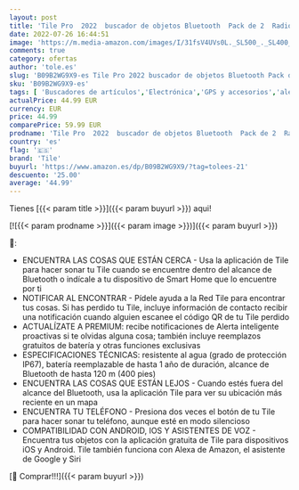 ```yaml
---
layout: post
title: 'Tile Pro  2022  buscador de objetos Bluetooth  Pack de 2  Radio búsqueda 120m  compatible con Alexa  Google Smart Home  iOS  Android  Busca llaves  mandos a distancia y más  Negro/Blanco'
date: 2022-07-26 16:44:51
image: 'https://m.media-amazon.com/images/I/31fsV4UVs0L._SL500_._SL400_.jpg'
comments: true
category: ofertas
author: 'tole.es'
slug: 'B09B2WG9X9-es Tile Pro 2022 buscador de objetos Bluetooth Pack de 2...'
sku: 'B09B2WG9X9-es'
tags: [ 'Buscadores de artículos','Electrónica','GPS y accesorios','alexa','tile','🇪🇸', ]
actualPrice: 44.99 EUR
currency: EUR
price: 44.99
comparePrice: 59.99 EUR
prodname: 'Tile Pro  2022  buscador de objetos Bluetooth  Pack de 2  Radio búsqueda 120m  compatible con Alexa  Google Smart Home  iOS  Android  Busca llaves  mandos a distancia y más  Negro/Blanco'
country: 'es'
flag: '🇪🇸'
brand: 'Tile'
buyurl: 'https://www.amazon.es/dp/B09B2WG9X9/?tag=tolees-21'
descuento: '25.00'
average: '44.99'
---
```


Tienes [{{< param title >}}]({{< param buyurl >}}) aqui!

[![{{< param prodname >}}]({{< param image >}})]({{< param buyurl >}})

🔎:

- ENCUENTRA LAS COSAS QUE ESTÁN CERCA - Usa la aplicación de Tile para hacer sonar tu Tile cuando se encuentre dentro del alcance de Bluetooth o indícale a tu dispositivo de Smart Home que lo encuentre por ti
- NOTIFICAR AL ENCONTRAR - Pídele ayuda a la Red Tile para encontrar tus cosas. Si has perdido tu Tile, incluye información de contacto recibir una notificación cuando alguien escanee el código QR de tu Tile perdido
- ACTUALÍZATE A PREMIUM: recibe notificaciones de Alerta inteligente proactivas si te olvidas alguna cosa; también incluye reemplazos gratuitos de batería y otras funciones exclusivas
- ESPECIFICACIONES TÉCNICAS: resistente al agua (grado de protección IP67), batería reemplazable de hasta 1 año de duración, alcance de Bluetooth de hasta 120 m (400 pies)
- ENCUENTRA LAS COSAS QUE ESTÁN LEJOS - Cuando estés fuera del alcance del Bluetooth, usa la aplicación Tile para ver su ubicación más reciente en un mapa
- ENCUENTRA TU TELÉFONO - Presiona dos veces el botón de tu Tile para hacer sonar tu teléfono, aunque esté en modo silencioso
- COMPATIBILIDAD CON ANDROID, IOS Y ASISTENTES DE VOZ - Encuentra tus objetos con la aplicación gratuita de Tile para dispositivos iOS y Android. Tile también funciona con Alexa de Amazon, el asistente de Google y Siri

[🛒 Comprar!!!]({{< param buyurl >}})
